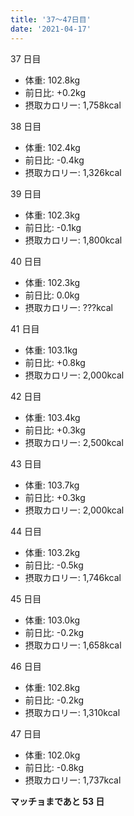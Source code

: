 ```yaml
---
title: '37〜47日目'
date: '2021-04-17'
---
```


37 日目

- 体重: 102.8kg
- 前日比: +0.2kg
- 摂取カロリー: 1,758kcal

38 日目

- 体重: 102.4kg
- 前日比: -0.4kg
- 摂取カロリー: 1,326kcal

39 日目

- 体重: 102.3kg
- 前日比: -0.1kg
- 摂取カロリー: 1,800kcal

40 日目

- 体重: 102.3kg
- 前日比: 0.0kg
- 摂取カロリー: ???kcal

41 日目

- 体重: 103.1kg
- 前日比: +0.8kg
- 摂取カロリー: 2,000kcal

42 日目

- 体重: 103.4kg
- 前日比: +0.3kg
- 摂取カロリー: 2,500kcal

43 日目

- 体重: 103.7kg
- 前日比: +0.3kg
- 摂取カロリー: 2,000kcal

44 日目

- 体重: 103.2kg
- 前日比: -0.5kg
- 摂取カロリー: 1,746kcal

45 日目

- 体重: 103.0kg
- 前日比: -0.2kg
- 摂取カロリー: 1,658kcal

46 日目

- 体重: 102.8kg
- 前日比: -0.2kg
- 摂取カロリー: 1,310kcal

47 日目

- 体重: 102.0kg
- 前日比: -0.8kg
- 摂取カロリー: 1,737kcal

**マッチョまであと 53 日**

